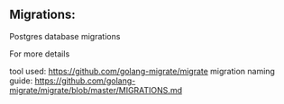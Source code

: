 ## Migrations:

Postgres database migrations

For more details

tool used: https://github.com/golang-migrate/migrate
migration naming guide: https://github.com/golang-migrate/migrate/blob/master/MIGRATIONS.md 
